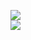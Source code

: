 [![](https://img.shields.io/badge/Made%20With-Github%20Spray-lightgrey.svg?style=for-the-badge&logo=github)](https://github.com/Annihil/github-spray#15842)  
[![](https://i.imgur.com/2DrTn0Z.gif)](https://github.com/Annihil/github-spray)